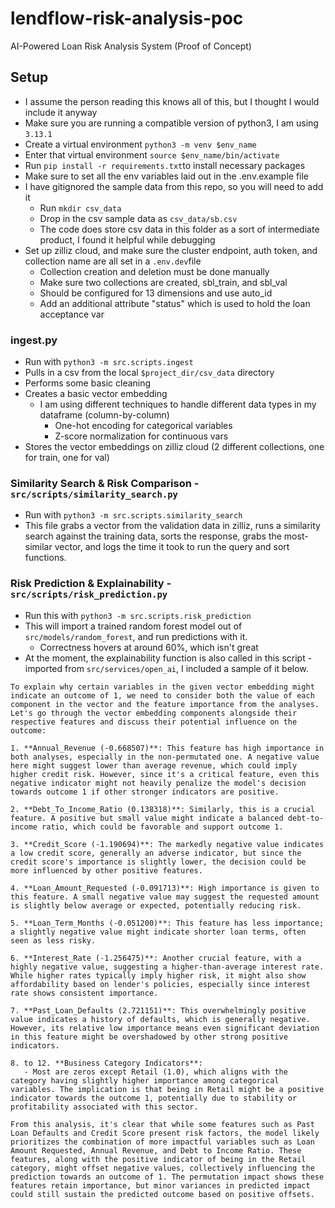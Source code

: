 # lendflow-risk-analysis-poc
AI-Powered Loan Risk Analysis System (Proof of Concept)


## Setup
* I assume the person reading this knows all of this, but I thought I would include it anyway
* Make sure you are running a compatible version of python3, I am using `3.13.1`
* Create a virtual environment `python3 -m venv $env_name`
* Enter that virtual environment `source $env_name/bin/activate`
* Run `pip install -r requirements.txt`to install necessary packages
* Make sure to set all the env variables laid out in the .env.example file
* I have gitignored the sample data from this repo, so you will need to add it
  * Run `mkdir csv_data`
  * Drop in the csv sample data as `csv_data/sb.csv`
  * The code does store csv data in this folder as a sort of intermediate product, I found it helpful while debugging
* Set up zilliz cloud, and make sure the cluster endpoint, auth token, and collection name are all set in a `.env.dev`file
  * Collection creation and deletion must be done manually
  * Make sure two collections are created, sbl_train, and sbl_val
  * Should be configured for 13 dimensions and use auto_id
  * Add an additional attribute "status" which is used to hold the loan acceptance var

### ingest.py
* Run with `python3 -m src.scripts.ingest`
* Pulls in a csv from the local `$project_dir/csv_data` directory
* Performs some basic cleaning
* Creates a basic vector embedding
  * I am using different techniques to handle different data types in my dataframe (column-by-column)
    * One-hot encoding for categorical variables
    * Z-score normalization for continuous vars
* Stores the vector embeddings on zilliz cloud (2 different collections, one for train, one for val)

### Similarity Search & Risk Comparison - `src/scripts/similarity_search.py`
* Run with `python3 -m src.scripts.similarity_search`
* This file grabs a vector from the validation data in zilliz, runs a similarity search against the training data, sorts the response, grabs the most-similar vector, and logs the time it took to run the query and sort functions.


### Risk Prediction & Explainability - `src/scripts/risk_prediction.py`
* Run this with `python3 -m src.scripts.risk_prediction`
* This will import a trained random forest model out of `src/models/random_forest`, and run predictions with it.
  * Correctness hovers at around 60%, which isn't great
* At the moment, the explainability function is also called in this script - imported from `src/services/open_ai`, I included a sample of it below.

```
To explain why certain variables in the given vector embedding might indicate an outcome of 1, we need to consider both the value of each component in the vector and the feature importance from the analyses. Let's go through the vector embedding components alongside their respective features and discuss their potential influence on the outcome:

1. **Annual_Revenue (-0.668507)**: This feature has high importance in both analyses, especially in the non-permutated one. A negative value here might suggest lower than average revenue, which could imply higher credit risk. However, since it's a critical feature, even this negative indicator might not heavily penalize the model's decision towards outcome 1 if other stronger indicators are positive.

2. **Debt_To_Income_Ratio (0.138318)**: Similarly, this is a crucial feature. A positive but small value might indicate a balanced debt-to-income ratio, which could be favorable and support outcome 1.

3. **Credit_Score (-1.190694)**: The markedly negative value indicates a low credit score, generally an adverse indicator, but since the credit score's importance is slightly lower, the decision could be more influenced by other positive features.

4. **Loan_Amount_Requested (-0.091713)**: High importance is given to this feature. A small negative value may suggest the requested amount is slightly below average or expected, potentially reducing risk.

5. **Loan_Term_Months (-0.051200)**: This feature has less importance; a slightly negative value might indicate shorter loan terms, often seen as less risky.

6. **Interest_Rate (-1.256475)**: Another crucial feature, with a highly negative value, suggesting a higher-than-average interest rate. While higher rates typically imply higher risk, it might also show affordability based on lender's policies, especially since interest rate shows consistent importance.

7. **Past_Loan_Defaults (2.721151)**: This overwhelmingly positive value indicates a history of defaults, which is generally negative. However, its relative low importance means even significant deviation in this feature might be overshadowed by other strong positive indicators.

8. to 12. **Business Category Indicators**: 
   - Most are zeros except Retail (1.0), which aligns with the category having slightly higher importance among categorical variables. The implication is that being in Retail might be a positive indicator towards the outcome 1, potentially due to stability or profitability associated with this sector.

From this analysis, it's clear that while some features such as Past Loan Defaults and Credit Score present risk factors, the model likely prioritizes the combination of more impactful variables such as Loan Amount Requested, Annual Revenue, and Debt to Income Ratio. These features, along with the positive indicator of being in the Retail category, might offset negative values, collectively influencing the prediction towards an outcome of 1. The permutation impact shows these features retain importance, but minor variances in predicted impact could still sustain the predicted outcome based on positive offsets.
```